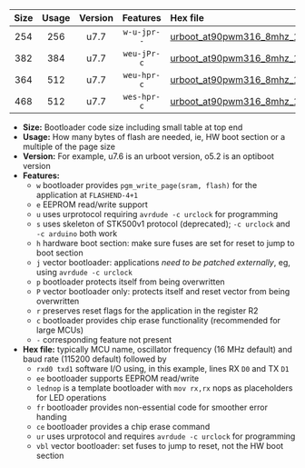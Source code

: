 |Size|Usage|Version|Features|Hex file|
|:-:|:-:|:-:|:-:|:--|
|254|256|u7.7|`w-u-jpr--`|[urboot_at90pwm316_8mhz_115200bps_rxd4_txd3_ur_vbl.hex](https://raw.githubusercontent.com/stefanrueger/urboot.hex/main/mcus/at90pwm316/fcpu_8mhz/115200_bps/urboot_at90pwm316_8mhz_115200bps_rxd4_txd3_ur_vbl.hex)|
|382|384|u7.7|`weu-jPr-c`|[urboot_at90pwm316_8mhz_115200bps_rxd4_txd3_ee_lednop_fr_ce_ur_vbl.hex](https://raw.githubusercontent.com/stefanrueger/urboot.hex/main/mcus/at90pwm316/fcpu_8mhz/115200_bps/urboot_at90pwm316_8mhz_115200bps_rxd4_txd3_ee_lednop_fr_ce_ur_vbl.hex)|
|364|512|u7.7|`weu-hpr-c`|[urboot_at90pwm316_8mhz_115200bps_rxd4_txd3_ee_lednop_fr_ce_ur.hex](https://raw.githubusercontent.com/stefanrueger/urboot.hex/main/mcus/at90pwm316/fcpu_8mhz/115200_bps/urboot_at90pwm316_8mhz_115200bps_rxd4_txd3_ee_lednop_fr_ce_ur.hex)|
|468|512|u7.7|`wes-hpr-c`|[urboot_at90pwm316_8mhz_115200bps_rxd4_txd3_ee_lednop_fr_ce.hex](https://raw.githubusercontent.com/stefanrueger/urboot.hex/main/mcus/at90pwm316/fcpu_8mhz/115200_bps/urboot_at90pwm316_8mhz_115200bps_rxd4_txd3_ee_lednop_fr_ce.hex)|

- **Size:** Bootloader code size including small table at top end
- **Usage:** How many bytes of flash are needed, ie, HW boot section or a multiple of the page size
- **Version:** For example, u7.6 is an urboot version, o5.2 is an optiboot version
- **Features:**
  + `w` bootloader provides `pgm_write_page(sram, flash)` for the application at `FLASHEND-4+1`
  + `e` EEPROM read/write support
  + `u` uses urprotocol requiring `avrdude -c urclock` for programming
  + `s` uses skeleton of STK500v1 protocol (deprecated); `-c urclock` and `-c arduino` both work
  + `h` hardware boot section: make sure fuses are set for reset to jump to boot section
  + `j` vector bootloader: applications *need to be patched externally*, eg, using `avrdude -c urclock`
  + `p` bootloader protects itself from being overwritten
  + `P` vector bootloader only: protects itself and reset vector from being overwritten
  + `r` preserves reset flags for the application in the register R2
  + `c` bootloader provides chip erase functionality (recommended for large MCUs)
  + `-` corresponding feature not present
- **Hex file:** typically MCU name, oscillator frequency (16 MHz default) and baud rate (115200 default) followed by
  + `rxd0 txd1` software I/O using, in this example, lines RX `D0` and TX `D1`
  + `ee` bootloader supports EEPROM read/write
  + `lednop` is a template bootloader with `mov rx,rx` nops as placeholders for LED operations
  + `fr` bootloader provides non-essential code for smoother error handing
  + `ce` bootloader provides a chip erase command
  + `ur` uses urprotocol and requires `avrdude -c urclock` for programming
  + `vbl` vector bootloader: set fuses to jump to reset, not the HW boot section
